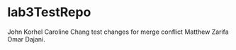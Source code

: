 # lab3TestRepo
John Korhel
Caroline Chang
test changes for merge conflict
Matthew Zarifa
Omar Dajani.